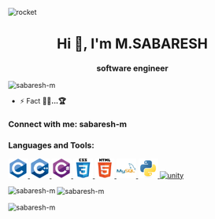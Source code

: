 ![rocket](https://user-images.githubusercontent.com/105087810/195887346-a3406c72-ddce-4af1-9ae5-b4680c403e12.gif)
<h1 align="center">Hi 👋, I'm M.SABARESH</h1>
<h3 align="center">software engineer</h3>

<p align="left"> <img src="https://komarev.com/ghpvc/?username=sabaresh-m&label=Profile%20views&color=0e75b6&style=flat" alt="sabaresh-m" /> </p>

- ⚡ Fact **🎯🎯...🏆**

<h3 align="left">Connect with me: sabaresh-m</h3>
<p align="left">
</p>

<h3 align="left">Languages and Tools:</h3>
<p align="left"> <a href="https://www.cprogramming.com/" target="_blank" rel="noreferrer"> <img src="https://raw.githubusercontent.com/devicons/devicon/master/icons/c/c-original.svg" alt="c" width="40" height="40"/> </a> <a href="https://www.w3schools.com/cpp/" target="_blank" rel="noreferrer"> <img src="https://raw.githubusercontent.com/devicons/devicon/master/icons/cplusplus/cplusplus-original.svg" alt="cplusplus" width="40" height="40"/> </a> <a href="https://www.w3schools.com/cs/" target="_blank" rel="noreferrer"> <img src="https://raw.githubusercontent.com/devicons/devicon/master/icons/csharp/csharp-original.svg" alt="csharp" width="40" height="40"/> </a> <a href="https://www.w3schools.com/css/" target="_blank" rel="noreferrer"> <img src="https://raw.githubusercontent.com/devicons/devicon/master/icons/css3/css3-original-wordmark.svg" alt="css3" width="40" height="40"/> </a> <a href="https://www.w3.org/html/" target="_blank" rel="noreferrer"> <img src="https://raw.githubusercontent.com/devicons/devicon/master/icons/html5/html5-original-wordmark.svg" alt="html5" width="40" height="40"/> </a> <a href="https://www.mysql.com/" target="_blank" rel="noreferrer"> <img src="https://raw.githubusercontent.com/devicons/devicon/master/icons/mysql/mysql-original-wordmark.svg" alt="mysql" width="40" height="40"/> </a> <a href="https://www.python.org" target="_blank" rel="noreferrer"> <img src="https://raw.githubusercontent.com/devicons/devicon/master/icons/python/python-original.svg" alt="python" width="40" height="40"/> </a> <a href="https://unity.com/" target="_blank" rel="noreferrer"> <img src="https://www.vectorlogo.zone/logos/unity3d/unity3d-icon.svg" alt="unity" width="40" height="40"/> </a> </p>

<p><img align="left" src="https://github-readme-stats.vercel.app/api/top-langs?username=sabaresh-m&show_icons=true&locale=en&layout=compact" alt="sabaresh-m" /></p>

<p>&nbsp;<img align="center" src="https://github-readme-stats.vercel.app/api?username=sabaresh-m&show_icons=true&locale=en" alt="sabaresh-m" /></p>

<p><img align="center" src="https://github-readme-streak-stats.herokuapp.com/?user=sabaresh-m&" alt="sabaresh-m" /></p>

